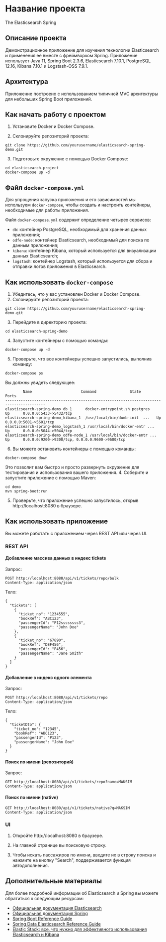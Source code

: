 
# Название проекта

The Elasticsearch Spring

## Описание проекта

Демонстрационное приложение для изучения технологии Elasticsearch и применения ее вместе с фреймворком Spring. Приложение использует Java 11, Spring Boot 2.3.6, Elasticsearch 7.10.1, PostgreSQL 12.16, Kibana 7.10.1 и Logstash-OSS 7.9.1.

## Архитектура

Приложение построено с использованием типичной MVC архитектуры для небольших Spring Boot приложений.

## Как начать работу с проектом

1. Установите Docker и Docker Compose.

2. Склонируйте репозиторий проекта:
```
git clone https://github.com/yourusername/elasticsearch-spring-demo.git
```

3. Подготовьте окружение с помощью Docker Compose:
```
cd elasticsearch-project
docker-compose up -d
```
## Файл `docker-compose.yml`

Для упрощения запуска приложения и его зависимостей мы используем `docker-compose`, чтобы создать и настроить контейнеры, необходимые для работы приложения.

Файл `docker-compose.yml` содержит определение четырех сервисов:
- `db`: контейнер PostgreSQL, необходимый для хранения данных приложения;
- `odfe-node`: контейнер Elasticsearch, необходимый для поиска по данным приложения;
- `kibana`: контейнер Kibana, который используется для визуализации данных Elasticsearch;
- `logstash`: контейнер Logstash, который используется для сбора и отправки логов приложения в Elasticsearch.

## Как использовать `docker-compose`

1. Убедитесь, что у вас установлен Docker и Docker Compose.
2. Склонируйте репозиторий проекта:
```
git clone https://github.com/yourusername/elasticsearch-spring-demo.git
```
3. Перейдите в директорию проекта:
```
cd elasticsearch-spring-demo
```
4. Запустите контейнеры с помощью команды:
```
docker-compose up -d
```
5. Проверьте, что все контейнеры успешно запустились, выполнив команду:
```
docker-compose ps
```
Вы должны увидеть следующее:
```
        Name                      Command               State           Ports
----------------------------------------------------------------------------------------
elasticsearch-spring-demo_db_1      docker-entrypoint.sh postgres    Up      0.0.0.0:5433->5432/tcp
elasticsearch-spring-demo_kibana_1  /usr/local/bin/dumb-init  ...   Up      0.0.0.0:5601->5601/tcp
elasticsearch-spring-demo_logstash_1 /usr/local/bin/docker-entr ...   Up      0.0.0.0:5044->5044/tcp
elasticsearch-spring-demo_odfe-node_1 /usr/local/bin/docker-entr ...   Up      0.0.0.0:9200->9200/tcp, 0.0.0.0:9600->9600/tcp
```
6. Вы можете остановить контейнеры с помощью команды:
```
docker-compose down
```

Это позволит вам быстро и просто развернуть окружение для тестирования и использования вашего приложения.
4. Соберите и запустите приложение с помощью Maven:
```
cd demo
mvn spring-boot:run
```

5. Проверьте, что приложение успешно запустилось, открыв http://localhost:8080 в браузере.

## Как использовать приложение

Вы можете работать с приложением через REST API или через UI.

### REST API

#### Добавление массива данных в индекс tickets

Запрос:
```
POST http://localhost:8080/api/v1/tickets/repo/bulk
Content-Type: application/json
```

Тело:
```
{
  "tickets": [
    {
      "ticket_no": "1234555",
      "bookRef": "ABC123",
      "passengerId": "P12ssssssss3",
      "passengerName": "John Doe"
    },
    {
      "ticket_no": "67890",
      "bookRef": "DEF456",
      "passengerId": "P456",
      "passengerName": "Jane Smith"
    }
  ]
}
```

#### Добавление в индекс одного элемента 

Запрос:
```
POST http://localhost:8080/api/v1/tickets/repo
Content-Type: application/json
```
Тело:
```
{
  "ticketDto": {
    "ticket_no": "12345",
    "bookRef": "ABC123",
    "passengerId": "P123",
    "passengerName": "John Doe"
  }
}
```

#### Поиск по имени (репозиторий)

Запрос:
```
GET http://localhost:8080/api/v1/tickets/repo?name=MAKSIM
Content-Type: application/json
```

#### Поиск по имени (native)
```
GET http://localhost:8080/api/v1/tickets/native?q=MAKSIM
Content-Type: application/json
```

### UI

1. Откройте http://localhost:8080 в браузере.

2. На главной странице вы поисковую строку.

6. Чтобы искать пассажиров по имени, введите их в строку поиска и нажмите на кнопку "Search", поддерживается функция автодополнения.

## Дополнительные материалы

Для более подробной информации об Elasticsearch и Spring вы можете обратиться к следующим ресурсам:

- [Официальная документация Elasticsearch](https://www.elastic.co/guide/en/elasticsearch/reference/current/index.html)
- [Официальная документация Spring](https://docs.spring.io/spring-framework/docs/current/reference/html/)
- [Spring Boot Reference Guide](https://docs.spring.io/spring-boot/docs/2.3.x/reference/html/)
- [Spring Data Elasticsearch Reference Guide](https://docs.spring.io/spring-data/elasticsearch/docs/4.1.15/reference/html/)
- [Elastic Stack: все, что нужно для эффективного использования Elasticsearch и Kibana](https://www.elastic.co/what-is/elk-stack)